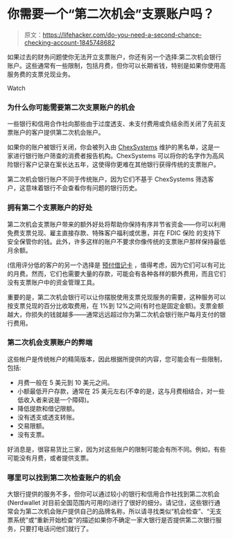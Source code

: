 # 你需要一个“第二次机会”支票账户吗？

> 原文：<https://lifehacker.com/do-you-need-a-second-chance-checking-account-1845748682>

如果过去的财务问题使你无法开立支票账户，你还有另一个选择:第二次机会银行账户。这些通常有一些限制，包括月费，但你可以长期省钱，特别是如果你使用高服务费的支票兑现业务。

Watch

### **为什么你可能需要第二次支票账户的机会**

一些银行和信用合作社向那些由于过度透支、未支付费用或负结余而关闭了先前支票账户的客户提供第二次机会账户。

如果你的账户被银行关闭，你会被列入由 [ChexSystems](https://www.experian.com/blogs/ask-experian/what-is-chexsystems/) 维护的黑名单，这是一家进行银行账户筛查的消费者报告机构。ChexSystems 可以将你的名字作为高风险银行客户记录在案长达五年，这使得你更难在其他银行获得传统的支票账户。

第二次机会银行账户不同于传统账户，因为它们不基于 ChexSystems 筛选客户，这意味着银行不会查看你有问题的银行历史。

### **拥有第二个支票账户的好处**

第二次机会支票账户带来的额外好处将帮助你保持有序并节省资金——你可以利用免费支票兑现、雇主直接存款、特殊客户福利或优惠，并在 FDIC 保险 的支持下安全保管你的钱。此外，许多这样的账户不要求你像传统的支票账户那样保持最低月余额。

(信用评分低的客户的另一个选择是 [预付借记卡](https://www.consumer.gov/articles/1005-prepaid-cards#:~:text=A%20prepaid%20card%20is%20a,or%20a%20stored%2Dvalue%20card.&text=Many%20prepaid%20cards%20come%20with%20the%20Visa%20or%20MasterCard%20logo.) ，值得考虑，因为它们可以有可比的月费。然而，它们也需要大量的存款，可能会有各种各样的额外费用，而且它们没有支票账户中的资金管理工具。

重要的是，第二次机会银行可以让你摆脱使用支票兑现服务的需要，这种服务可以按支票兑现的百分比收取费用，在 1%到 12%之间(有时也是固定金额)。支票金额越大，你损失的钱就越多——通常远远超过你为第二次机会银行账户每月支付的银行费用。

### **第二次机会支票账户的弊端**

这些帐户是传统帐户的精简版本，因此根据所提供的内容，您可能会有一些限制，包括:

*   月费一般在 5 美元到 10 美元之间。
*   小额最低开户存款，通常在 25 美元左右(不幸的是，这与月费相结合，对一些低收入者来说是一个障碍)。
*   降低提款和借记限额。
*   没有透支或透支转账。
*   交易限额。
*   没有支票。

好消息是，很容易货比三家，因为对这些账户的限制可能会有所不同。例如，有些可能没有月费，或者提供支票。

### 哪里可以找到第二次检查账户的机会

大银行提供的服务不多，但你可以通过较小的银行和信用合作社找到第二次机会(Nerdwallet 对目前全国范围内可用的)进行了很好的细分。请记住，这些银行通常会为第二次机会账户提供自己的品牌名称，所以请寻找类似“机会检查”、“无支票系统”或“重新开始检查”的描述如果你不确定一家大银行是否提供第二次银行服务，只要打电话问他们就行了。